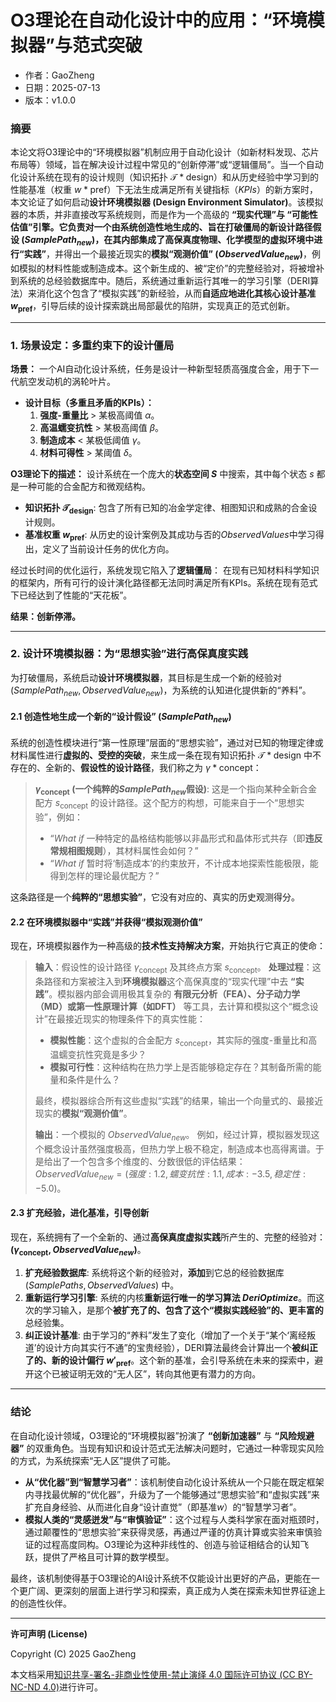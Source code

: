 # **O3理论在自动化设计中的应用：“环境模拟器”与范式突破**

- 作者：GaoZheng
- 日期：2025-07-13
- 版本：v1.0.0

### 摘要

本论文将O3理论中的“环境模拟器”机制应用于自动化设计（如新材料发现、芯片布局等）领域，旨在解决设计过程中常见的“创新停滞”或“逻辑僵局”。当一个自动化设计系统在现有的设计规则（知识拓扑 $\mathcal{T}*{\text{design}}$）和从历史经验中学习到的性能基准（权重 $w*{\text{pref}}$）下无法生成满足所有关键指标（$KPIs$）的新方案时，本文论证了如何启动**设计环境模拟器 (Design Environment Simulator)**。该模拟器的本质，并非直接改写系统规则，而是作为一个高级的 **“现实代理”**与 **“可能性估值”**引擎。它负责对一个由系统创造性地生成的、旨在打破僵局的**新设计路径假设 ($SamplePath_{new}$)**，在其内部集成了高保真度物理、化学模型的虚拟环境中进行**“实践”**，并得出一个最接近现实的**模拟“观测价值” ($ObservedValue_{new}$)**，例如模拟的材料性能或制造成本。这个新生成的、被“定价”的完整经验对，将被增补到系统的总经验数据库中。随后，系统通过重新运行其唯一的学习引擎（DERI算法）来消化这个包含了“模拟实践”的新经验，从而**自适应地进化其核心设计基准 $w_{\text{pref}}$**，引导后续的设计探索跳出局部最优的陷阱，实现真正的范式创新。

-----

### 1. 场景设定：多重约束下的设计僵局

**场景：** 一个AI自动化设计系统，任务是设计一种新型轻质高强度合金，用于下一代航空发动机的涡轮叶片。

  * **设计目标（多重且矛盾的KPIs）：**
    1.  **强度-重量比** \> 某极高阈值 $\alpha$。
    2.  **高温蠕变抗性** \> 某极高阈值 $\beta$。
    3.  **制造成本** \< 某极低阈值 $\gamma$。
    4.  **材料可得性** \> 某阈值 $\delta$。

**O3理论下的描述：**
设计系统在一个庞大的**状态空间 $S$** 中搜索，其中每个状态 $s$ 都是一种可能的合金配方和微观结构。

  * **知识拓扑 $\mathcal{T}_{\text{design}}$**: 包含了所有已知的冶金学定律、相图知识和成熟的合金设计规则。
  * **基准权重 $w_{\text{pref}}$**: 从历史的设计案例及其成功与否的$ObservedValues$中学习得出，定义了当前设计任务的优化方向。

经过长时间的优化运行，系统发现它陷入了**逻辑僵局**：
在现有已知材料科学知识的框架内，所有可行的设计演化路径都无法同时满足所有KPIs。系统在现有范式下已经达到了性能的“天花板”。

**结果：创新停滞。**

-----

### 2. 设计环境模拟器：为“思想实验”进行高保真度实践

为打破僵局，系统启动**设计环境模拟器**，其目标是生成一个新的经验对 $(SamplePath_{new}, ObservedValue_{new})$，为系统的认知进化提供新的“养料”。

#### 2.1 创造性地生成一个新的“设计假设” ($SamplePath_{new}$)

系统的创造性模块进行“第一性原理”层面的“思想实验”，通过对已知的物理定律或材料属性进行**虚拟的、受控的突破**，来生成一条在现有知识拓扑 $\mathcal{T}*{\text{design}}$ 中不存在的、全新的、**假设性的设计路径**，我们称之为 $\gamma*{\text{concept}}$：

> **$\gamma_{\text{concept}}$ (一个纯粹的$SamplePath_{new}$假设)**:
> 这是一个指向某种全新合金配方 $s_{\text{concept}}$ 的设计路径。这个配方的构想，可能来自于一个“思想实验”，例如：
>
>   * “*What if* 一种特定的晶格结构能够以非晶形式和晶体形式共存（即**违反常规相图规则**），其材料属性会如何？”
>   * “*What if* 暂时将‘制造成本’的约束放开，不计成本地探索性能极限，能得到怎样的理论最优配方？”

这条路径是一个**纯粹的“思想实验”**，它没有对应的、真实的历史观测得分。

#### 2.2 在环境模拟器中“实践”并获得“模拟观测价值”

现在，环境模拟器作为一种高级的**技术性支持解决方案**，开始执行它真正的使命：

> **输入**：假设性的设计路径 $\gamma_{\text{concept}}$ 及其终点方案 $s_{\text{concept}}$。
> **处理过程**：这条路径和方案被注入到**环境模拟器**这个高保真度的“现实代理”中去 **“实践”**。模拟器内部会调用极其复杂的 **有限元分析（FEA）、分子动力学（MD）或第一性原理计算（如DFT）** 等工具，去计算和模拟这个“概念设计”在最接近现实的物理条件下的真实性能：
>
>   * **模拟性能**：这个虚拟的合金配方 $s_{\text{concept}}$，其实际的强度-重量比和高温蠕变抗性究竟是多少？
>   * **模拟可行性**：这种结构在热力学上是否能够稳定存在？其制备所需的能量和条件是什么？
>
> 最终，模拟器综合所有这些虚拟“实践”的结果，输出一个向量式的、最接近现实的**模拟“观测价值”**。
>
> **输出**：一个模拟的 $ObservedValue_{new}$。
> 例如，经过计算，模拟器发现这个概念设计虽然强度极高，但热力学上极不稳定，制造成本也高得离谱。于是给出了一个包含多个维度的、分数很低的评估结果：$ObservedValue_{new} = (强度: 1.2, 蠕变抗性: 1.1, 成本: -3.5, 稳定性: -5.0)$。

#### 2.3 扩充经验，进化基准，引导创新

现在，系统拥有了一个全新的、通过**高保真度虚拟实践**所产生的、完整的经验对：**$\text{(}\gamma_{\text{concept}},ObservedValue_{new}\text{)}$**。

1.  **扩充经验数据库**: 系统将这个新的经验对，**添加**到它总的经验数据库 $(SamplePaths, ObservedValues)$ 中。
2.  **重新运行学习引擎**: 系统的内核**重新运行唯一的学习算法 $DeriOptimize$**。而这次的学习输入，是那个**被扩充了的、包含了这个“模拟实践经验”的、更丰富的**总经验集。
3.  **纠正设计基准**: 由于学习的“养料”发生了变化（增加了一个关于“某个‘离经叛道’的设计方向其实行不通”的宝贵经验），DERI算法最终会计算出一个**被纠正了的、新的设计偏行 $w'_{\text{pref}}$**。这个新的基准，会引导系统在未来的探索中，避开这个已被证明无效的“无人区”，转向其他更有潜力的方向。

-----

### 结论

在自动化设计领域，O3理论的“环境模拟器”扮演了 **“创新加速器”** 与 **“风险规避器”** 的双重角色。当现有知识和设计范式无法解决问题时，它通过一种零现实风险的方式，为系统探索“无人区”提供了可能。

  * **从“优化器”到“智慧学习者”**：该机制使自动化设计系统从一个只能在既定框架内寻找最优解的“优化器”，升级为了一个能够通过“思想实验”和“虚拟实践”来扩充自身经验、从而进化自身“设计直觉”（即基准$w$）的“智慧学习者”。
  * **模拟人类的“灵感迸发”与“审慎验证”**：这个过程与人类科学家在面对瓶颈时，通过颠覆性的“思想实验”来获得灵感，再通过严谨的仿真计算或实验来审慎验证的过程高度同构。O3理论为这种非线性的、创造与验证相结合的认知飞跃，提供了严格且可计算的数学模型。

最终，该机制使得基于O3理论的AI设计系统不仅能设计出更好的产品，更能在一个更广阔、更深刻的层面上进行学习和探索，真正成为人类在探索未知世界征途上的创造性伙伴。

---

**许可声明 (License)**

Copyright (C) 2025 GaoZheng 

本文档采用[知识共享-署名-非商业性使用-禁止演绎 4.0 国际许可协议 (CC BY-NC-ND 4.0)](https://creativecommons.org/licenses/by-nc-nd/4.0/deed.zh-Hans)进行许可。

